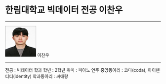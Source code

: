 # 한림대학교 빅데이터 전공 이찬우
---
<img src= 이찬우.jpg height=100, width=100>
이찬우

----

전공 : 빅데이터 학과
학년 : 2학년
취미 : 피아노 연주
중앙동아리 : 코다(coda), 아이덴티티(identity)
학과동아리 : 씨애랑

